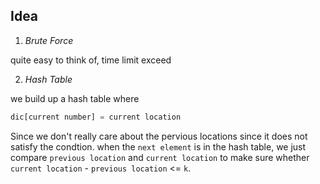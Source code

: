 ## Idea

1. _Brute Force_

 quite easy to think of, time limit exceed

2. _Hash Table_

 we build up a hash table where

 ```python
 dic[current number] = current location
 ```

 Since we don't really care about the pervious locations since it does not satisfy the condtion. when the `next element` is in the hash table, we just compare `previous location` and `current location` to make sure whether `current location` - `previous location` <= `k`. 
